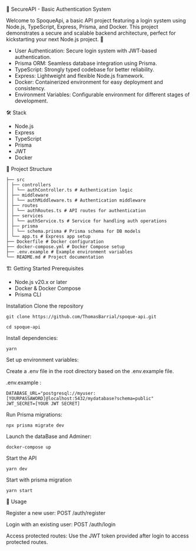 🔐 SecureAPI - Basic Authentication System

Welcome to SpoqueApi, a basic API project featuring a login system using Node.js, TypeScript, Express, Prisma, and Docker. This project demonstrates a secure and scalable backend architecture, perfect for kickstarting your next Node.js project.
🚀

- User Authentication: Secure login system with JWT-based authentication.
- Prisma ORM: Seamless database integration using Prisma.
- TypeScript: Strongly typed codebase for better reliability.
- Express: Lightweight and flexible Node.js framework.
- Docker: Containerized environment for easy deployment and consistency.
- Environment Variables: Configurable environment for different stages of development.

🛠️ Stack

- Node.js
- Express
- TypeScript
- Prisma
- JWT
- Docker

📁 Project Structure

    ├── src
    │ ├── controllers
    │ │ └── authController.ts # Authentication logic
    │ ├── middleware
    │ │ └── authMiddleware.ts # Authentication middleware
    │ ├── routes
    │ │ └── authRoutes.ts # API routes for authentication
    │ ├── services
    │ │ └── authService.ts # Service for handling auth operations
    │ ├── prisma
    │ │ └── schema.prisma # Prisma schema for DB models
    │ └── app.ts # Express app setup
    ├── Dockerfile # Docker configuration
    ├── docker-compose.yml # Docker Compose setup
    ├── .env.example # Example environment variables
    └── README.md # Project documentation

🏗️ Getting Started
Prerequisites

- Node.js v20.x or later
- Docker & Docker Compose
- Prisma CLI

Installation
Clone the repository

    git clone https://github.com/ThomasBarrial/spoque-api.git

    cd spoque-api

Install dependencies:

    yarn

Set up environment variables:

Create a .env file in the root directory based on the .env.example file.

.env.example :

    DATABASE_URL="postgresql://myuser:[YOURPASSAWORD]@localhost:5432/mydatabase?schema=public"
    JWT_SECRET=[YOUR JWT SECRET]

Run Prisma migrations:

    npx prisma migrate dev

Launch the dataBase and Adminer:

    docker-compose up

Start the API

    yarn dev

Start with prisma migration

    yarn start

🧪 Usage

Register a new user:
POST /auth/register

Login with an existing user:
POST /auth/login

Access protected routes:
Use the JWT token provided after login to access protected routes.
